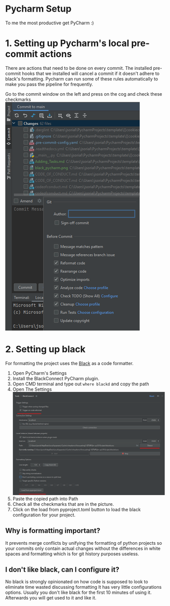 # Pycharm Setup

To me the most productive get PyCharm :)

# 1. Setting up Pycharm's local pre-commit actions

There are actions that need to be done on every commit.
The installed pre-commit hooks that we installed will cancel a commit if it
doesn't adhere to black's formatting.
Pycharm can run some of these rules automatically to make you pass the pipeline for frequently.

Go to the commit window on the left and press on the cog and check these checkmarks
![PycharmPrecommit](../assets/pycharm_setup/pycharm_precommit.png)

# 2. Setting up black

For formatting the project uses the [Black](https://github.com/psf/black) as a code formatter.

1. Open PyCharm's Settings
2. Install the BlackConnect PyCharm plugin.
3. Open CMD terminal and type out `where blackd` and copy the path
4. Open The Settings![Black Setup](../assets/pycharm_setup/black_pycharm.png)
5. Paste the copied path into Path
6. Check all the checkmarks that are in the picture.
7. Click on the load from pyproject.toml button to load the black configuration for your project.

## Why is formatting important?

It prevents merge conflicts by unifying the formatting of python projects so your commits only contain actual changes
without the differences in white spaces and formatting which is for git history purposes useless.

## I don't like black, can I configure it?

No black is strongly opinionated on how code is supposed to look to eliminate time wasted discussing formatting
It has very little configurations options. Usually you don't like black for the first 10 minutes of using it.
Afterwards you will get used to it and like it.
